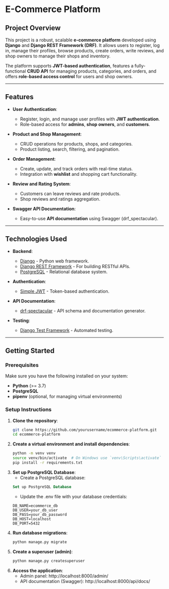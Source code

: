 # **E-Commerce Platform**

## **Project Overview**
This project is a robust, scalable **e-commerce platform** developed using **Django** and **Django REST Framework (DRF)**. It allows users to register, log in, manage their profiles, browse products, create orders, write reviews, and shop owners to manage their shops and inventory.

The platform supports **JWT-based authentication**, features a fully-functional **CRUD API** for managing products, categories, and orders, and offers **role-based access control** for users and shop owners.

---

## **Features**

- **User Authentication**:
  - Register, login, and manage user profiles with **JWT authentication**.
  - Role-based access for **admins**, **shop owners**, and **customers**.
  
- **Product and Shop Management**:
  - CRUD operations for products, shops, and categories.
  - Product listing, search, filtering, and pagination.
  
- **Order Management**:
  - Create, update, and track orders with real-time status.
  - Integration with **wishlist** and shopping cart functionality.

- **Review and Rating System**:
  - Customers can leave reviews and rate products.
  - Shop reviews and ratings aggregation.

- **Swagger API Documentation**:
  - Easy-to-use **API documentation** using Swagger (drf_spectacular).

---

## **Technologies Used**

- **Backend**:
  - [Django](https://www.djangoproject.com/) - Python web framework.
  - [Django REST Framework](https://www.django-rest-framework.org/) - For building RESTful APIs.
  - [PostgreSQL](https://www.postgresql.org/) - Relational database system.
  
- **Authentication**:
  - [Simple JWT](https://django-rest-framework-simplejwt.readthedocs.io/en/latest/) - Token-based authentication.

- **API Documentation**:
  - [drf-spectacular](https://drf-spectacular.readthedocs.io/en/latest/) - API schema and documentation generator.

- **Testing**:
  - [Django Test Framework](https://docs.djangoproject.com/en/stable/topics/testing/) - Automated testing.

---

## **Getting Started**

### **Prerequisites**
Make sure you have the following installed on your system:

- **Python** (>= 3.7)
- **PostgreSQL**
- **pipenv** (optional, for managing virtual environments)

### **Setup Instructions**

1. **Clone the repository**:
   ```bash
   git clone https://github.com/yourusername/ecommerce-platform.git
   cd ecommerce-platform

2. **Create a virtual environment and install dependencies**:
   ```bash
   python -m venv venv
   source venv/bin/activate  # On Windows use `venv\Scripts\activate`
   pip install -r requirements.txt

3. **Set up PostgreSQL Database**:
   - Create a PostgreSQL database:
   ```sql
   Set up PostgreSQL Database
   ```
   - Update the .env file with your database credentials:
   ```plaintext
   DB_NAME=ecommerce_db
   DB_USER=your_db_user
   DB_PASS=your_db_password
   DB_HOST=localhost
   DB_PORT=5432

5. **Run database migrations**:
   ```bash
   python manage.py migrate

6. **Create a superuser (admin)**:
   ```bash
   python manage.py createsuperuser

7. **Access the application**:
   - Admin panel: http://localhost:8000/admin/
   - API documentation (Swagger): http://localhost:8000/api/docs/
